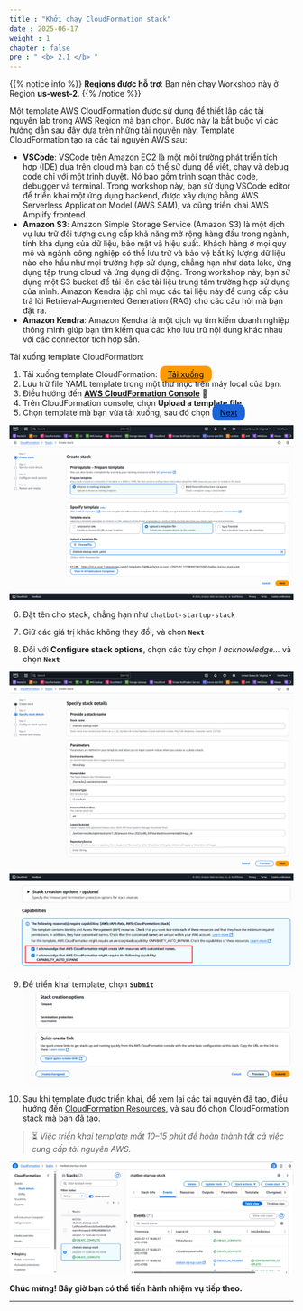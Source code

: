 ```yaml
---
title : "Khởi chạy CloudFormation stack"
date : 2025-06-17
weight : 1
chapter : false
pre : " <b> 2.1 </b> "
---
```


{{% notice info %}}
**Regions được hỗ trợ**: Bạn nên chạy Workshop này ở Region **us-west-2**.
{{% /notice %}} 

Một template AWS CloudFormation được sử dụng để thiết lập các tài nguyên lab trong AWS Region mà bạn chọn. Bước này là bắt buộc vì các hướng dẫn sau đây dựa trên những tài nguyên này. Template CloudFormation tạo ra các tài nguyên AWS sau:

- **VSCode**: VSCode trên Amazon EC2 là một môi trường phát triển tích hợp (IDE) dựa trên cloud mà bạn có thể sử dụng để viết, chạy và debug code chỉ với một trình duyệt. Nó bao gồm trình soạn thảo code, debugger và terminal. Trong workshop này, bạn sử dụng VSCode editor để triển khai một ứng dụng backend, được xây dựng bằng AWS Serverless Application Model (AWS SAM), và cũng triển khai AWS Amplify frontend.
- **Amazon S3**: Amazon Simple Storage Service (Amazon S3) là một dịch vụ lưu trữ đối tượng cung cấp khả năng mở rộng hàng đầu trong ngành, tính khả dụng của dữ liệu, bảo mật và hiệu suất. Khách hàng ở mọi quy mô và ngành công nghiệp có thể lưu trữ và bảo vệ bất kỳ lượng dữ liệu nào cho hầu như mọi trường hợp sử dụng, chẳng hạn như data lake, ứng dụng tập trung cloud và ứng dụng di động. Trong workshop này, bạn sử dụng một S3 bucket để tải lên các tài liệu trung tâm trường hợp sử dụng của mình. Amazon Kendra lập chỉ mục các tài liệu này để cung cấp câu trả lời Retrieval-Augmented Generation (RAG) cho các câu hỏi mà bạn đặt ra.
- **Amazon Kendra**: Amazon Kendra là một dịch vụ tìm kiếm doanh nghiệp thông minh giúp bạn tìm kiếm qua các kho lưu trữ nội dung khác nhau với các connector tích hợp sẵn.

Tải xuống template CloudFormation:

1. Tải xuống template CloudFormation: [<span style="background-color:#f90; color:#000; padding:6px 14px; border-radius:10px;">Tải xuống</span>](https://static.us-east-1.prod.workshops.aws/public/c5c516a7-10ce-444b-a0c5-1e60794fdb7c/static/template/chatbot-startup-stack.yaml)
2. Lưu trữ file YAML template trong một thư mục trên máy local của bạn.
3. Điều hướng đến [**AWS CloudFormation Console**](https://console.aws.amazon.com/cloudformation/home) 🔗
4. Trên CloudFormation console, chọn **Upload a template file**.
5. Chọn template mà bạn vừa tải xuống, sau đó chọn [<span style="background-color:#1b64da; color:#000; padding:6px 14px; border-radius:10px;">Next</span>](#)

![ConnectPrivate](https://github.com/PVinhP/PPV_Workshop_01/blob/main/Workshop/static/images/anh/anh_1.png?raw=true)

6. Đặt tên cho stack, chẳng hạn như `chatbot-startup-stack`

7. Giữ các giá trị khác không thay đổi, và chọn **`Next`**

8. Đối với **Configure stack options**, chọn các tùy chọn *I acknowledge...* và chọn **`Next`**

![ConnectPrivate](https://github.com/PVinhP/PPV_Workshop_01/blob/main/Workshop/static/images/anh/anh_2.png?raw=true)
![ConnectPrivate](https://github.com/PVinhP/PPV_Workshop_01/blob/main/Workshop/static/images/anh/anh_3.png?raw=true)

9. Để triển khai template, chọn **`Submit`**
![ConnectPrivate](https://github.com/PVinhP/PPV_Workshop_01/blob/main/Workshop/static/images/anh/anh_4.png?raw=true)

10. Sau khi template được triển khai, để xem lại các tài nguyên đã tạo, điều hướng đến [CloudFormation Resources](#), và sau đó chọn CloudFormation stack mà bạn đã tạo.

> ⏳ *Việc triển khai template mất 10–15 phút để hoàn thành tất cả việc cung cấp tài nguyên AWS.*

![ConnectPrivate](https://github.com/PVinhP/PPV_Workshop_01/blob/main/Workshop/static/images/anh/anh5.png?raw=true)

**Chúc mừng! Bây giờ bạn có thể tiến hành nhiệm vụ tiếp theo.**

---